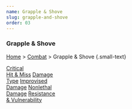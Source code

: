 ```yaml
---
name: Grapple & Shove
slug: grapple-and-shove
order: 03
---
```

### Grapple & Shove
[Home](dm-operations-center) > [Combat](combat) > Grapple & Shove {.small-text}

<div class="menu-container">
    <a href="critical-hit-and-miss">Critical<br/> Hit & Miss</a>
    <a href="damage-type">Damage<br/> Type</a>
    <a href="improvised-damage">Improvised<br/> Damage</a>
    <a href="nonlethal-damage">Nonlethal<br/> Damage</a>
    <a href="resistance-and-vulnerability">Resistance<br/> & Vulnerability</a>
</div>
